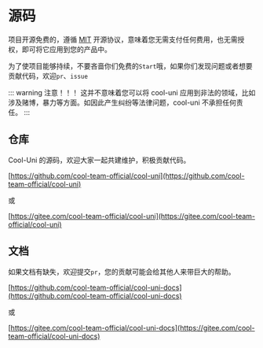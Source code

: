 # 源码

项目开源免费的，遵循 [MIT](https://baike.baidu.com/item/MIT%E8%AE%B8%E5%8F%AF%E8%AF%81/6671281) 开源协议，意味着您无需支付任何费用，也无需授权，即可将它应用到您的产品中。

为了使项目能够持续，不要吝啬你们免费的`Start`哦，如果你们发现问题或者想要贡献代码，欢迎`pr`、`issue`

::: warning 注意！！！
这并不意味着您可以将 cool-uni 应用到非法的领域，比如涉及赌博，暴力等方面。如因此产生纠纷等法律问题，cool-uni 不承担任何责任。
:::

## 仓库

Cool-Uni 的源码，欢迎大家一起共建维护，积极贡献代码。

[https://github.com/cool-team-official/cool-uni](https://github.com/cool-team-official/cool-uni)

或

[https://gitee.com/cool-team-official/cool-uni](https://gitee.com/cool-team-official/cool-uni)

## 文档

如果文档有缺失，欢迎提交`pr`，您的贡献可能会给其他人来带巨大的帮助。

[https://github.com/cool-team-official/cool-uni-docs](https://github.com/cool-team-official/cool-uni-docs)

或

[https://gitee.com/cool-team-official/cool-uni-docs](https://gitee.com/cool-team-official/cool-uni-docs)
